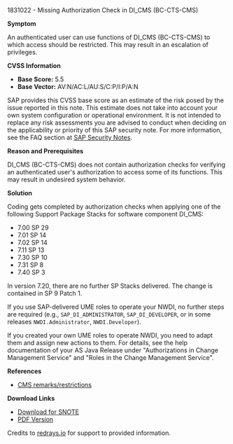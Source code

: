 1831022 - Missing Authorization Check in DI_CMS (BC-CTS-CMS)

**Symptom**

An authenticated user can use functions of DI_CMS (BC-CTS-CMS) to which access should be restricted. This may result in an escalation of privileges.

**CVSS Information**

- **Base Score:** 5.5
- **Base Vector:** AV:N/AC:L/AU:S/C:P/I:P/A:N

SAP provides this CVSS base score as an estimate of the risk posed by the issue reported in this note. This estimate does not take into account your own system configuration or operational environment. It is not intended to replace any risk assessments you are advised to conduct when deciding on the applicability or priority of this SAP security note. For more information, see the FAQ section at [SAP Security Notes](https://service.sap.com/securitynotes/).

**Reason and Prerequisites**

DI_CMS (BC-CTS-CMS) does not contain authorization checks for verifying an authenticated user's authorization to access some of its functions. This may result in undesired system behavior.

**Solution**

Coding gets completed by authorization checks when applying one of the following Support Package Stacks for software component DI_CMS:

- 7.00 SP 29
- 7.01 SP 14
- 7.02 SP 14
- 7.11 SP 13
- 7.30 SP 10
- 7.31 SP 8
- 7.40 SP 3

In version 7.20, there are no further SP Stacks delivered. The change is contained in SP 9 Patch 1.

If you use SAP-delivered UME roles to operate your NWDI, no further steps are required (e.g., `SAP_DI_ADMINISTRATOR`, `SAP_DI_DEVELOPER`, or in some releases `NWDI.Administrator`, `NWDI.Developer`).

If you created your own UME roles to operate NWDI, you need to adapt them and assign new actions to them. For details, see the help documentation of your AS Java Release under "Authorizations in Change Management Service" and "Roles in the Change Management Service".

**References**

- [CMS remarks/restrictions](https://me.sap.com/notes/754143)

**Download Links**

- [Download for SNOTE](https://notesdownloads.sap.com/note/0040000017614912017)
- [PDF Version](https://userapps.support.sap.com/sap/support/sfm/notes/print/0001831022?language=en-US&token=E280606512A60CAD89E173EC1CE847B9)

Credits to [redrays.io](https://redrays.io) for support to provided information.